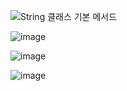 ![String 클래스 기본 메서드](https://user-images.githubusercontent.com/78403443/152729542-d54c5105-f07c-4164-a525-a14390345c71.png)

![image](https://user-images.githubusercontent.com/78403443/152729710-b350d930-0a06-45e3-9a44-34f465383b41.png)

![image](https://user-images.githubusercontent.com/78403443/152735340-f9adb248-6799-41cd-8d6b-8410eb2ea17d.png)

![image](https://user-images.githubusercontent.com/78403443/152735566-95a68528-da84-4984-baea-8e7b32cdc379.png)